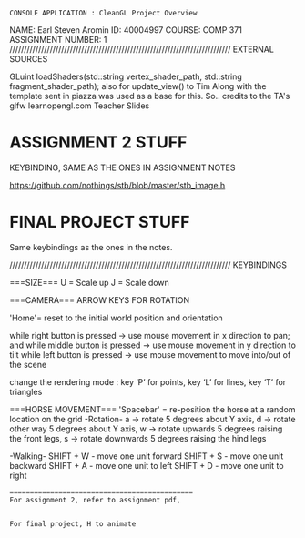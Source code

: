     CONSOLE APPLICATION : CleanGL Project Overview
NAME: Earl Steven Aromin
ID: 40004997
COURSE: COMP 371
ASSIGNMENT NUMBER: 1
/////////////////////////////////////////////////////////////////////////////
EXTERNAL SOURCES

GLuint loadShaders(std::string vertex_shader_path, std::string fragment_shader_path);
also for update_view() to Tim
Along with the template sent in piazza was used as a base for this. So.. credits to the TA's
glfw
learnopengl.com
Teacher Slides



ASSIGNMENT 2 STUFF
======================================================
KEYBINDING, SAME AS THE ONES IN ASSIGNMENT NOTES


https://github.com/nothings/stb/blob/master/stb_image.h



FINAL PROJECT STUFF
==============================================
Same keybindings as the ones in the notes.













/////////////////////////////////////////////////////////////////////////////
KEYBINDINGS

===SIZE===
U = Scale up
J = Scale down

===CAMERA===
ARROW KEYS FOR ROTATION

'Home'= reset to the initial world position and orientation

while right button is pressed → use mouse movement in x direction to pan; and
while middle button is pressed → use mouse movement in y direction to tilt
while left button is pressed → use mouse movement to move into/out of the scene

change the rendering mode :
	key ‘P’ for points, 
	key ‘L’ for lines, 
	key ‘T’ for triangles

===HORSE MOVEMENT===
'Spacebar' = re-position the horse at a random location on the grid
 -Rotation-
	a → rotate 5 degrees about Y axis, 
	d → rotate other way 5 degrees about Y axis, 
	w → rotate upwards 5 degrees raising the front legs, 
	s → rotate downwards 5 degrees raising the hind legs

 -Walking-
	SHIFT + W - move one unit forward
	SHIFT + S - move one unit backward
	SHIFT + A - move one unit to left
	SHIFT + D - move one unit to right
	
	=============================================
	For assignment 2, refer to assignment pdf,
	
	
	For final project, H to animate
